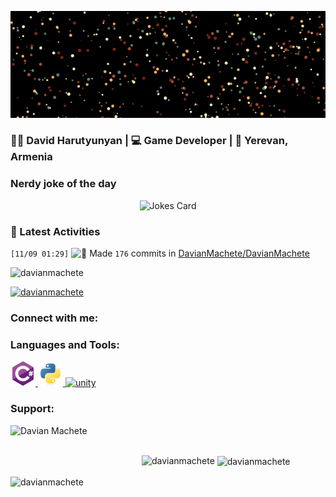 <p align="center">
  <img src="images/github.gif" alt="Hello, I am David" />
</p>

<h3> 🧙‍♂️ David Harutyunyan | 💻 Game Developer | 📍 Yerevan, Armenia </h3>


### Nerdy joke of the day

<p align="center">
<img src="https://readme-jokes.vercel.app/api?theme=tokyonight" alt="Jokes Card" />
</p>

### 💫 Latest Activities

<!--START_SECTION:activity-->
`[11/09 01:29]` <img alt="📝" src="https://github.com/cheesits456/github-activity-readme/raw/master/icons/commit.png" align="top" height="18"> Made `176` commits in [DavianMachete/DavianMachete](https://github.com/DavianMachete/DavianMachete)

</details>
<!--END_SECTION:activity-->

<p align="left"> <img src="https://komarev.com/ghpvc/?username=davianmachete&label=Profile%20views&color=0e75b6&style=flat" alt="davianmachete" /> </p>

<p align="left"> <a href="https://github.com/ryo-ma/github-profile-trophy"><img src="https://github-profile-trophy.vercel.app/?username=davianmachete" alt="davianmachete" /></a> </p>

<h3 align="left">Connect with me:</h3>
<p align="left">
</p>

<h3 align="left">Languages and Tools:</h3>
<p align="left"> <a href="https://www.w3schools.com/cs/" target="_blank" rel="noreferrer"> <img src="https://raw.githubusercontent.com/devicons/devicon/master/icons/csharp/csharp-original.svg" alt="csharp" width="40" height="40"/> </a> <a href="https://www.python.org" target="_blank" rel="noreferrer"> <img src="https://raw.githubusercontent.com/devicons/devicon/master/icons/python/python-original.svg" alt="python" width="40" height="40"/> </a> <a href="https://unity.com/" target="_blank" rel="noreferrer"> <img src="https://www.vectorlogo.zone/logos/unity3d/unity3d-icon.svg" alt="unity" width="40" height="40"/> </a> </p>

<h3 align="left">Support:</h3>
<p><a href="https://www.buymeacoffee.com/DavianMachete"> <img align="left" src="https://cdn.buymeacoffee.com/buttons/v2/default-yellow.png" height="50" width="210" alt="Davian Machete" /></a></p><br><br>

<p><img align="left" src="https://github-readme-stats.vercel.app/api/top-langs?username=davianmachete&show_icons=true&locale=en&layout=compact" alt="davianmachete" /></p>

<p>&nbsp;<img align="center" src="https://github-readme-stats.vercel.app/api?username=davianmachete&show_icons=true&locale=en" alt="davianmachete" /></p>

<p><img align="center" src="https://github-readme-streak-stats.herokuapp.com/?user=davianmachete&" alt="davianmachete" /></p>

